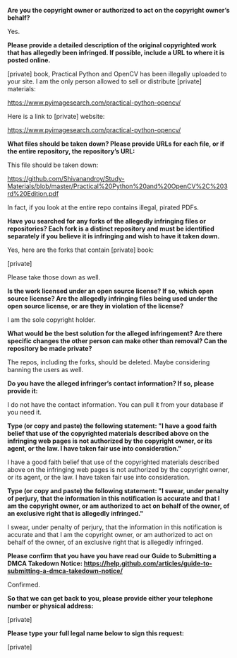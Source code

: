 **Are you the copyright owner or authorized to act on the copyright owner’s behalf?**

Yes.

**Please provide a detailed description of the original copyrighted work that has allegedly been infringed. If possible, include a URL to where it is posted online.**

[private] book, Practical Python and OpenCV has been illegally uploaded to your site. I am the only person allowed to sell or distribute [private] materials:

https://www.pyimagesearch.com/practical-python-opencv/

Here is a link to [private] website:

https://www.pyimagesearch.com/practical-python-opencv/

**What files should be taken down? Please provide URLs for each file, or if the entire repository, the repository’s URL:**

This file should be taken down:

https://github.com/Shivanandroy/Study-Materials/blob/master/Practical%20Python%20and%20OpenCV%2C%203rd%20Edition.pdf

In fact, if you look at the entire repo contains illegal, pirated PDFs.

**Have you searched for any forks of the allegedly infringing files or repositories? Each fork is a distinct repository and must be identified separately if you believe it is infringing and wish to have it taken down.**

Yes, here are the forks that contain [private] book:

[private]

Please take those down as well.

**Is the work licensed under an open source license? If so, which open source license? Are the allegedly infringing files being used under the open source license, or are they in violation of the license?**

I am the sole copyright holder.

**What would be the best solution for the alleged infringement? Are there specific changes the other person can make other than removal? Can the repository be made private?**

The repos, including the forks, should be deleted. Maybe considering banning the users as well.

**Do you have the alleged infringer’s contact information? If so, please provide it:**

I do not have the contact information. You can pull it from your database if you need it.

**Type (or copy and paste) the following statement: "I have a good faith belief that use of the copyrighted materials described above on the infringing web pages is not authorized by the copyright owner, or its agent, or the law. I have taken fair use into consideration."**

I have a good faith belief that use of the copyrighted materials described above on the infringing web pages is not authorized by the copyright owner, or its agent, or the law. I have taken fair use into consideration.

**Type (or copy and paste) the following statement: "I swear, under penalty of perjury, that the information in this notification is accurate and that I am the copyright owner, or am authorized to act on behalf of the owner, of an exclusive right that is allegedly infringed."**

I swear, under penalty of perjury, that the information in this notification is accurate and that I am the copyright owner, or am authorized to act on behalf of the owner, of an exclusive right that is allegedly infringed.

**Please confirm that you have you have read our Guide to Submitting a DMCA Takedown Notice: https://help.github.com/articles/guide-to-submitting-a-dmca-takedown-notice/**

Confirmed.

**So that we can get back to you, please provide either your telephone number or physical address:**

[private]

**Please type your full legal name below to sign this request:**

[private]
